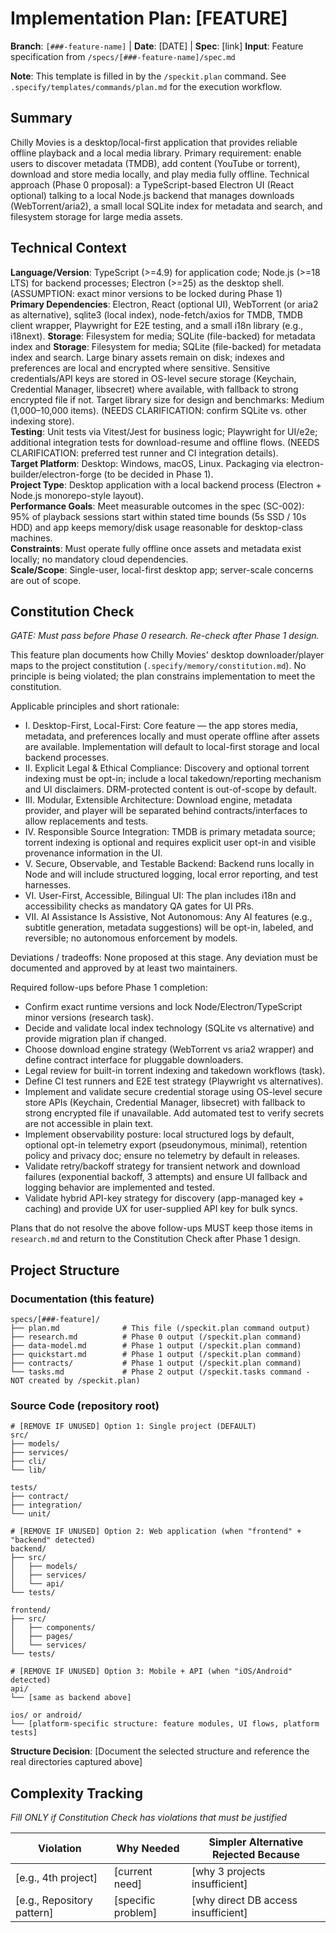 # Implementation Plan: [FEATURE]

**Branch**: `[###-feature-name]` | **Date**: [DATE] | **Spec**: [link]
**Input**: Feature specification from `/specs/[###-feature-name]/spec.md`

**Note**: This template is filled in by the `/speckit.plan` command. See `.specify/templates/commands/plan.md` for the execution workflow.

## Summary

Chilly Movies is a desktop/local-first application that provides reliable offline
playback and a local media library. Primary requirement: enable users to discover
metadata (TMDB), add content (YouTube or torrent), download and store media
locally, and play media fully offline. Technical approach (Phase 0 proposal): a
TypeScript-based Electron UI (React optional) talking to a local Node.js
backend that manages downloads (WebTorrent/aria2), a small local SQLite index
for metadata and search, and filesystem storage for large media assets.

## Technical Context

<!--
  ACTION REQUIRED: Replace the content in this section with the technical details
  for the project. The structure here is presented in advisory capacity to guide
  the iteration process.
-->

**Language/Version**: TypeScript (>=4.9) for application code; Node.js (>=18 LTS) for
backend processes; Electron (>=25) as the desktop shell. (ASSUMPTION: exact
minor versions to be locked during Phase 1)  
**Primary Dependencies**: Electron, React (optional UI), WebTorrent (or aria2 as
alternative), sqlite3 (local index), node-fetch/axios for TMDB, TMDB client
wrapper, Playwright for E2E testing, and a small i18n library (e.g., i18next).
**Storage**: Filesystem for media; SQLite (file-backed) for metadata index and
**Storage**: Filesystem for media; SQLite (file-backed) for metadata index and
search. Large binary assets remain on disk; indexes and preferences are local
and encrypted where sensitive. Sensitive credentials/API keys are stored in OS-level secure storage (Keychain, Credential Manager, libsecret) where available, with fallback to strong encrypted file if not. Target library size for design and benchmarks: Medium (1,000–10,000 items). (NEEDS CLARIFICATION: confirm SQLite vs. other indexing store).  
**Testing**: Unit tests via Vitest/Jest for business logic; Playwright for
UI/e2e; additional integration tests for download-resume and offline flows.
(NEEDS CLARIFICATION: preferred test runner and CI integration details).  
**Target Platform**: Desktop: Windows, macOS, Linux. Packaging via
electron-builder/electron-forge (to be decided in Phase 1).  
**Project Type**: Desktop application with a local backend process (Electron +
Node.js monorepo-style layout).  
**Performance Goals**: Meet measurable outcomes in the spec (SC-002): 95% of
playback sessions start within stated time bounds (5s SSD / 10s HDD) and app
keeps memory/disk usage reasonable for desktop-class machines.  
**Constraints**: Must operate fully offline once assets and metadata exist
locally; no mandatory cloud dependencies.  
**Scale/Scope**: Single-user, local-first desktop app; server-scale concerns are
out of scope.

## Constitution Check

*GATE: Must pass before Phase 0 research. Re-check after Phase 1 design.*

This feature plan documents how Chilly Movies' desktop downloader/player maps to
the project constitution (`.specify/memory/constitution.md`). No principle is
being violated; the plan constrains implementation to meet the constitution.

Applicable principles and short rationale:

- I. Desktop-First, Local-First: Core feature — the app stores media,
  metadata, and preferences locally and must operate offline after assets are
  available. Implementation will default to local-first storage and local
  backend processes.
- II. Explicit Legal & Ethical Compliance: Discovery and optional torrent
  indexing must be opt-in; include a local takedown/reporting mechanism and
  UI disclaimers. DRM-protected content is out-of-scope by default.
- III. Modular, Extensible Architecture: Download engine, metadata provider,
  and player will be separated behind contracts/interfaces to allow replacements
  and tests.
- IV. Responsible Source Integration: TMDB is primary metadata source; torrent
  indexing is optional and requires explicit user opt-in and visible provenance
  information in the UI.
- V. Secure, Observable, and Testable Backend: Backend runs locally in Node and
  will include structured logging, local error reporting, and test harnesses.
- VI. User-First, Accessible, Bilingual UI: The plan includes i18n and
  accessibility checks as mandatory QA gates for UI PRs.
- VII. AI Assistance Is Assistive, Not Autonomous: Any AI features (e.g.,
  subtitle generation, metadata suggestions) will be opt-in, labeled, and
  reversible; no autonomous enforcement by models.

Deviations / tradeoffs: None proposed at this stage. Any deviation must be
documented and approved by at least two maintainers.

Required follow-ups before Phase 1 completion:

- Confirm exact runtime versions and lock Node/Electron/TypeScript minor
  versions (research task).
- Decide and validate local index technology (SQLite vs alternative) and
  provide migration plan if changed.
- Choose download engine strategy (WebTorrent vs aria2 wrapper) and define
  contract interface for pluggable downloaders.
- Legal review for built-in torrent indexing and takedown workflows (task).
- Define CI test runners and E2E test strategy (Playwright vs alternatives).
- Implement and validate secure credential storage using OS-level secure store APIs (Keychain, Credential Manager, libsecret) with fallback to strong encrypted file if unavailable. Add automated test to verify secrets are not accessible in plain text.
- Implement observability posture: local structured logs by default, optional opt-in telemetry export (pseudonymous, minimal), retention policy and privacy doc; ensure no telemetry by default in releases.
- Validate retry/backoff strategy for transient network and download failures (exponential backoff, 3 attempts) and ensure UI fallback and logging behavior are implemented and tested.
- Validate hybrid API-key strategy for discovery (app-managed key + caching) and provide UX for user-supplied API key for bulk syncs.

Plans that do not resolve the above follow-ups MUST keep those items in
`research.md` and return to the Constitution Check after Phase 1 design.

## Project Structure

### Documentation (this feature)

```
specs/[###-feature]/
├── plan.md              # This file (/speckit.plan command output)
├── research.md          # Phase 0 output (/speckit.plan command)
├── data-model.md        # Phase 1 output (/speckit.plan command)
├── quickstart.md        # Phase 1 output (/speckit.plan command)
├── contracts/           # Phase 1 output (/speckit.plan command)
└── tasks.md             # Phase 2 output (/speckit.tasks command - NOT created by /speckit.plan)
```

### Source Code (repository root)
<!--
  ACTION REQUIRED: Replace the placeholder tree below with the concrete layout
  for this feature. Delete unused options and expand the chosen structure with
  real paths (e.g., apps/admin, packages/something). The delivered plan must
  not include Option labels.
-->

```
# [REMOVE IF UNUSED] Option 1: Single project (DEFAULT)
src/
├── models/
├── services/
├── cli/
└── lib/

tests/
├── contract/
├── integration/
└── unit/

# [REMOVE IF UNUSED] Option 2: Web application (when "frontend" + "backend" detected)
backend/
├── src/
│   ├── models/
│   ├── services/
│   └── api/
└── tests/

frontend/
├── src/
│   ├── components/
│   ├── pages/
│   └── services/
└── tests/

# [REMOVE IF UNUSED] Option 3: Mobile + API (when "iOS/Android" detected)
api/
└── [same as backend above]

ios/ or android/
└── [platform-specific structure: feature modules, UI flows, platform tests]
```

**Structure Decision**: [Document the selected structure and reference the real
directories captured above]

## Complexity Tracking

*Fill ONLY if Constitution Check has violations that must be justified*

| Violation | Why Needed | Simpler Alternative Rejected Because |
|-----------|------------|-------------------------------------|
| [e.g., 4th project] | [current need] | [why 3 projects insufficient] |
| [e.g., Repository pattern] | [specific problem] | [why direct DB access insufficient] |
